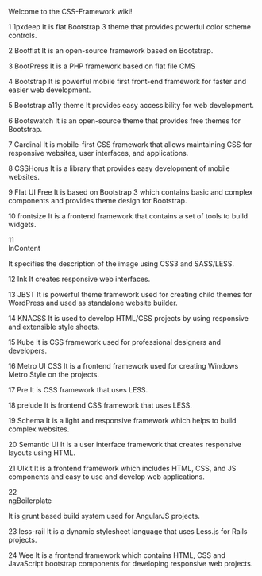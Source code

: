 Welcome to the CSS-Framework wiki!


1	1pxdeep
It is flat Bootstrap 3 theme that provides powerful color scheme controls.

2	Bootflat
It is an open-source framework based on Bootstrap.

3	BootPress
It is a PHP framework based on flat file CMS

4	Bootstrap
It is powerful mobile first front-end framework for faster and easier web development.

5	Bootstrap a11y theme
It provides easy accessibility for web development.

6	Bootswatch
It is an open-source theme that provides free themes for Bootstrap.

7	Cardinal
It is mobile-first CSS framework that allows maintaining CSS for responsive websites, user interfaces, and applications.

8	CSSHorus
It is a library that provides easy development of mobile websites.

9	Flat UI Free
It is based on Bootstrap 3 which contains basic and complex components and provides theme design for Bootstrap.

10	frontsize
It is a frontend framework that contains a set of tools to build widgets.

11	
InContent

It specifies the description of the image using CSS3 and SASS/LESS.

12	Ink
It creates responsive web interfaces.

13	JBST
It is powerful theme framework used for creating child themes for WordPress and used as standalone website builder.

14	KNACSS
It is used to develop HTML/CSS projects by using responsive and extensible style sheets.

15	Kube
It is CSS framework used for professional designers and developers.

16	Metro UI CSS
It is a frontend framework used for creating Windows Metro Style on the projects.

17	Pre
It is CSS framework that uses LESS.

18	prelude
It is frontend CSS framework that uses LESS.

19	Schema
It is a light and responsive framework which helps to build complex websites.

20	Semantic UI
It is a user interface framework that creates responsive layouts using HTML.

21	UIkit
It is a frontend framework which includes HTML, CSS, and JS components and easy to use and develop web applications.

22	
ngBoilerplate

It is grunt based build system used for AngularJS projects.

23	less-rail
It is a dynamic stylesheet language that uses Less.js for Rails projects.

24	Wee
It is a frontend framework which contains HTML, CSS and JavaScript bootstrap components for developing responsive web projects.